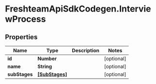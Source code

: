 # FreshteamApiSdkCodegen.InterviewProcess

## Properties

Name | Type | Description | Notes
------------ | ------------- | ------------- | -------------
**id** | **Number** |  | [optional] 
**name** | **String** |  | [optional] 
**subStages** | [**[SubStages]**](SubStages.md) |  | [optional] 


